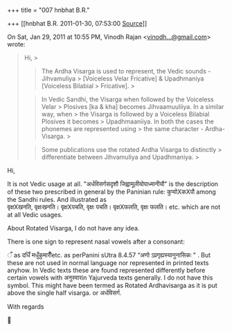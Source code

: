 +++
title = "007 hnbhat B.R."

+++
[[hnbhat B.R.	2011-01-30, 07:53:00 [Source](https://groups.google.com/g/samskrita/c/SzjcM19cjK8)]]



On Sat, Jan 29, 2011 at 10:55 PM, Vinodh Rajan \<[vinodh...@gmail.com]()\> wrote:  

> Hi, >
> 
> >   
> > 
> > 
> > The Ardha Visarga is used to represent, the Vedic sounds - Jihvamuliya > \[Voiceless Velar Fricative\] & Upadhmaniya \[Voiceless Bilabial > Fricative\]. >
> 
> > 
> >   
> > 
> > 
> > In Vedic Sandhi, the Visarga when followed by the Voiceless Velar > Plosives \[ka & kha\] becomes Jihvaamuuliiya. In a similar way, when > the Visarga is followed by a Voiceless Bilabial Plosives it becomes > Upadhmaaniiya. In both the cases the phonemes are represented using > the same character - Ardha-Visarga. >
> 
> > 
> >   
> > 
> > 
> > Some publications use the rotated Ardha Visarga to distinctly > differentiate between Jihvamuliya and Upadhmaniya. >
> 
> > 
> >   
> > 
> > 
> > 

  

  

Hi,

  

It is not Vedic usage at all. "अर्धविसर्गसदृशौ जिह्वामूलीयोपाध्मानीयौ" is the description of these two prescribed in general by the Paninian rule: कुप्वोXकXपौ among the Sandhi rules. And illustrated as  
वृक्षXखनति, वृक्षःखनति। वृक्षXपचति, वृक्षः पचति। वृक्षXफलति, वृक्षः फलति। etc. which are not at all Vedic usages.

  

About Rotated Visarga, I do not have any idea.

  

There is one sign to represent nasal vowels after a consonant:

  
ँ as दधिँ मधुँकुमारीँetc. as perPanini sUtra 8.4.57 “अणो ऽप्रगृह्यस्यानुनासिकः " . But these are not used in normal language nor represented in printed texts anyhow. In Vedic texts these are found represented differently before certain vowels with अनुस्वारin Yajurveda texts generally. I do not have this symbol. This might have been termed as Rotated Ardhavisarga as it is put above the single half visarga. or अर्धविसर्ग.

  

With regards



